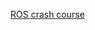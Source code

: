 [ROS crash course](https://www.youtube.com/watch?v=wfDJAYTMTdk&list=PLLSegLrePWgJk6dfV-UXSh2TZ74wNntWt&index=4)
